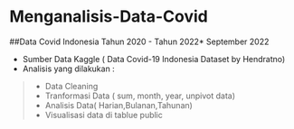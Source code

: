 # Menganalisis-Data-Covid
##Data Covid Indonesia Tahun 2020 - Tahun 2022*
September 2022
* Sumber Data Kaggle ( Data Covid-19 Indonesia Dataset by Hendratno)
* Analisis yang dilakukan :
>* Data Cleaning
>* Tranformasi Data ( sum, month, year, unpivot data)
>* Analisis Data( Harian,Bulanan,Tahunan)
>* Visualisasi data di tablue public
